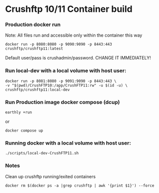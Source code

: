 # Crushftp 10/11 Container build




### Production docker run
Note: All files run and accessible only within the container this way
```shell
docker run -p 8080:8080 -p 9090:9090 -p 8443:443 crushftp/crushftp11:latest
```
Default user/pass is crushadmin/password.  CHANGE IT IMMEDIATELY!

### Run local-dev with a local volume with host user:
```
docker run -p 8081:8080 -p 9091:9090 -p 8443:443 \
-v "$(pwd)/CrushFTP10:/app/CrushFTP11:rw" -u $(id -u) \
crushftp/crushftp11:local-dev
```

### Run Production image docker compose (dcup)
```
earthly +run
```
or
```
docker compose up
```


### Running docker with a local volume with host user:
```
./scripts/local-dev-CrushFTP11.sh
```

### Notes
Clean up crushftp running/exited containers
```shell
docker rm $(docker ps -a |grep crushftp | awk '{print $1}') --force
```

